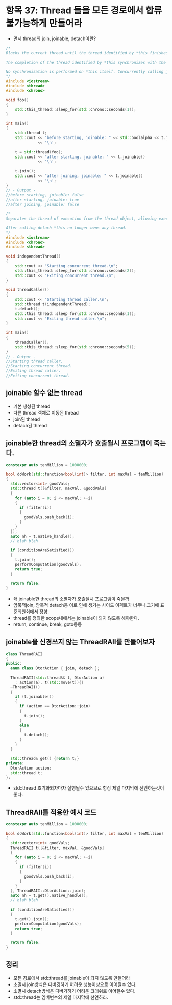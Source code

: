 
# 항목 37: Thread 들을 모든 경로에서 합류 불가능하게 만들어라

* 먼저 thread의 join, joinable, detach이란?

```c++
/*
Blocks the current thread until the thread identified by *this finishes its execution.

The completion of the thread identified by *this synchronizes with the corresponding successful return from join().

No synchronization is performed on *this itself. Concurrently calling join() on the same std::thread object from multiple threads constitutes a data race that results in undefined behavior.
*/
#include <iostream>
#include <thread>
#include <chrono>

void foo()
{
    std::this_thread::sleep_for(std::chrono::seconds(1));
}

int main()
{
    std::thread t;
    std::cout << "before starting, joinable: " << std::boolalpha << t.joinable()
              << '\n';
 
    t = std::thread(foo);
    std::cout << "after starting, joinable: " << t.joinable() 
              << '\n';
 
    t.join();
    std::cout << "after joining, joinable: " << t.joinable() 
              << '\n';
}
// - Output -
//before starting, joinable: false
//after starting, joinable: true
//after joining, joinable: false
```

```c++
/*
Separates the thread of execution from the thread object, allowing execution to continue independently. Any allocated resources will be freed once the thread exits.

After calling detach *this no longer owns any thread.
*/
#include <iostream>
#include <chrono>
#include <thread>
 
void independentThread() 
{
    std::cout << "Starting concurrent thread.\n";
    std::this_thread::sleep_for(std::chrono::seconds(2));
    std::cout << "Exiting concurrent thread.\n";
}
 
void threadCaller() 
{
    std::cout << "Starting thread caller.\n";
    std::thread t(independentThread);
    t.detach();
    std::this_thread::sleep_for(std::chrono::seconds(1));
    std::cout << "Exiting thread caller.\n";
}
 
int main() 
{
    threadCaller();
    std::this_thread::sleep_for(std::chrono::seconds(5));
}
// - Output -
//Starting thread caller.
//Starting concurrent thread.
//Exiting thread caller.
//Exiting concurrent thread.
```

## joinable 할수 없는 thread
* 기본 생성된 thread 
* 다른 thread 객체로 이동된 thread
* join된 thread
* detach된 thread

## joinable한 thread의 소멸자가 호출될시 프로그램이 죽는다.

```c++
constexpr auto tenMillion = 1000000;

bool doWork(std::function<bool(int)> filter, int maxVal = tenMillion)
{
  std::vector<int> goodVals;
  std::thread t([&filter, maxVal, &goodVals]
  {
    for (auto i = 0; i <= maxVal; ++i)
    {
      if (filter(i))
      {
        goodVals.push_back(i);
      }
    }
  });
  auto nh = t.native_handle();
  // blah blah

  if (conditionAreSatisfied())
  {
    t.join();
    performComputation(goodVals);
    return true;
  }

  return false;
}
```
* 왜 joinable한 thread의 소멸자가 호출될시 프로그램이 죽을까
* 암묵적join, 암묵적 detach등 이로 인해 생기는 사이드 이펙트가 너무나 크기에 표준의원회에서 정함.
* thread를 정의한 scope내에서는 joinable이 되지 않도록 해야한다.
* return, continue, break, goto등등

## joinable을 신경쓰지 않는 ThreadRAII를 만들어보자
```c++
class ThreadRAII
{
public:
  enum class DtorAction { join, detach };

  ThreadRAII(std::thread&& t, DtorAction a)
    : action(a), t(std::move(t)){}
  ~ThreadRAII()
  {
    if (t.joinable())
    {
      if (action == DtorAction::join)
      {
        t.join();
      }
      else
      {
        t.detach();
      }
    }
  }

  std::thread& get() {return t;}
private:
  DtorAction action;
  std::thread t;
};
```
* std::thread 초기화되자마자 실행될수 있으므로 항상 제일 마지막에 선언하는것이 좋다.


## ThreadRAII를 적용한 예시 코드
```c++
constexpr auto tenMillion = 1000000;

bool doWork(std::function<bool(int)> filter, int maxVal = tenMillion)
{
  std::vector<int> goodVals;
  ThreadRAII t([&filter, maxVal, &goodVals]
  {
    for (auto i = 0; i <= maxVal; ++i)
    {
      if (filter(i))
      {
        goodVals.push_back(i);
      }
    }
  }, ThreadRAII::DtorAction::join);
  auto nh = t.get().native_handle();
  // blah blah

  if (conditionAreSatisfied())
  {
    t.get().join();
    performComputation(goodVals);
    return true;
  }

  return false;
}
```

## 정리
* 모든 경로에서 std::thread를 joinable이 되지 않도록 만들어라
* 소멸시 join방식은 디버깅하기 어려운 성능이상으로 이어질수 있다.
* 소멸시 detach방식은 디버기하기 어려운 크래쉬로 이어질수 있다.
* std::thread는 멤버변수의 제일 마지막에 선언하라.
